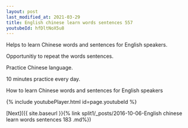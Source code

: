 ```yaml
---
layout: post
last_modified_at: 2021-03-29
title: English chinese learn words sentences 557 
youtubeId: hfDltNoX5u8
---
```

 
 
Helps to learn Chinese words and sentences for English speakers.

Opportunitiy to repeat the words sentences. 

Practice Chinese language. 
 
10 minutes practice every day. 
 
How to learn Chinese words and sentences for English speakers 
 
{% include youtubePlayer.html id=page.youtubeId %}
 
 
[Next]({{ site.baseurl }}{% link  split1/_posts/2016-10-06-English chinese learn words sentences 183 .md%})
 
